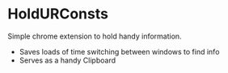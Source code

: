 # HoldURConsts

Simple chrome extension to hold handy information.

* Saves loads of time switching between windows to find info
* Serves as a handy Clipboard 
